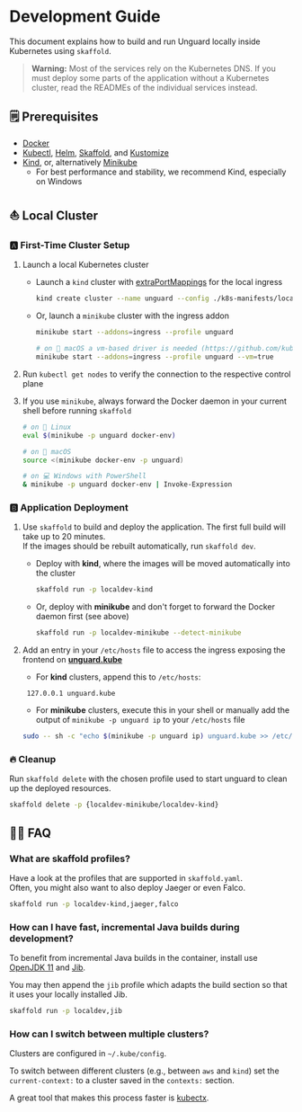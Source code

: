 # Development Guide

This document explains how to build and run Unguard locally inside Kubernetes using `skaffold`.

> **Warning:** Most of the services rely on the Kubernetes DNS. If you must deploy some parts of the application without a Kubernetes cluster, read the READMEs of the individual services instead.

## 🗒️ Prerequisites

* [Docker](https://www.docker.com/products/docker-desktop)
* [Kubectl](https://kubernetes.io/docs/tasks/tools/), [Helm](https://helm.sh/docs/intro/install/), [Skaffold](https://skaffold.dev/docs/install/), and [Kustomize](https://kubernetes-sigs.github.io/kustomize/installation/)
* [Kind](https://kind.sigs.k8s.io/), or, alternatively [Minikube](https://minikube.sigs.k8s.io)
  * For best performance and stability, we recommend Kind, especially on Windows

## ⛵ Local Cluster

### 🅰 First-Time Cluster Setup

1. Launch a local Kubernetes cluster

    - Launch a `kind` cluster with [extraPortMappings](https://kind.sigs.k8s.io/docs/user/configuration/#extra-port-mappings) for the local ingress
        ```sh
        kind create cluster --name unguard --config ./k8s-manifests/localdev/kind/cluster-config.yaml
        ```

    - Or, launch a `minikube` cluster with the ingress addon
        ```sh
        minikube start --addons=ingress --profile unguard

        # on 🍎 macOS a vm-based driver is needed (https://github.com/kubernetes/minikube/issues/7332)
        minikube start --addons=ingress --profile unguard --vm=true
        ```

2. Run `kubectl get nodes` to verify the connection to the respective control plane

3. If you use `minikube`, always forward the Docker daemon in your current shell before running `skaffold`
    ```sh
    # on 🐧 Linux
    eval $(minikube -p unguard docker-env)

    # on 🍎 macOS
    source <(minikube docker-env -p unguard)

    # on 💻 Windows with PowerShell
    & minikube -p unguard docker-env | Invoke-Expression
    ```

### 🅱 Application Deployment

1. Use `skaffold` to build and deploy the application.
   The first full build will take up to 20 minutes.  
   If the images should be rebuilt automatically, run `skaffold dev`.

    - Deploy with **kind**, where the images will be moved automatically into the cluster
        ```sh
        skaffold run -p localdev-kind
        ```

    - Or, deploy with **minikube** and don't forget to forward the Docker daemon first (see above)
        ```sh
        skaffold run -p localdev-minikube --detect-minikube
        ```

2. Add an entry in your `/etc/hosts` file to access the ingress exposing the frontend on **[unguard.kube](http://unguard.kube/)**
    
   - For **kind** clusters, append this to `/etc/hosts`:
   ```
    127.0.0.1 unguard.kube
    ```
   - For **minikube** clusters, execute this in your shell or manually add the output of 
     `minikube -p unguard ip` to your `/etc/hosts` file
    ```sh
    sudo -- sh -c "echo $(minikube -p unguard ip) unguard.kube >> /etc/hosts"
    ```

### 🔥 Cleanup

Run `skaffold delete` with the chosen profile used to start unguard to clean up the deployed resources.
```sh
skaffold delete -p {localdev-minikube/localdev-kind}
```

## 🙋‍♀️ FAQ

### What are skaffold profiles?

Have a look at the profiles that are supported in `skaffold.yaml`.  
Often, you might also want to also deploy Jaeger or even Falco.
```sh
skaffold run -p localdev-kind,jaeger,falco
```

### How can I have fast, incremental Java builds during development?

To benefit from incremental Java builds in the container, install use [OpenJDK 11](https://openjdk.java.net/projects/jdk/11/) and [Jib](https://github.com/GoogleContainerTools/jib).

You may then append the `jib` profile which adapts the build section so that it uses your locally installed Jib.
```sh
skaffold run -p localdev,jib
```

### How can I switch between multiple clusters?

Clusters are configured in `~/.kube/config`.

To switch between different clusters (e.g., between `aws` and `kind`) set the `current-context:` to a cluster saved in the `contexts:` section.

A great tool that makes this process faster is [kubectx](https://github.com/ahmetb/kubectx).
